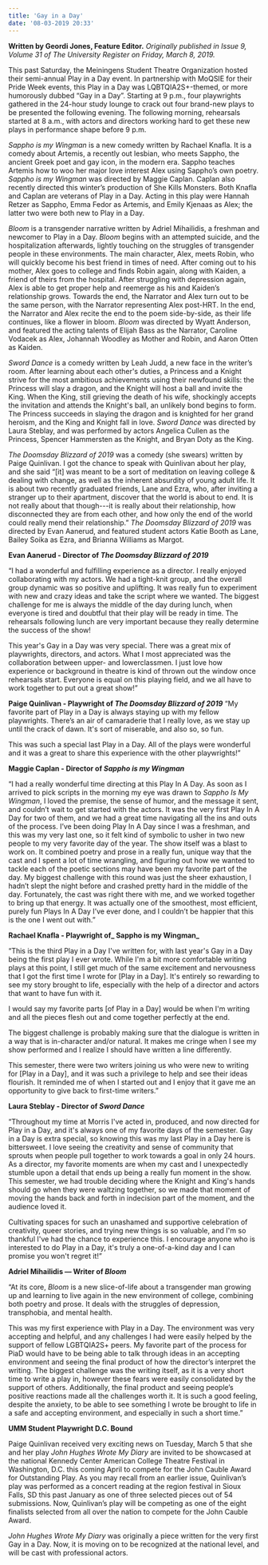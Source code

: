 ```yaml
---
title: 'Gay in a Day'
date: '08-03-2019 20:33'
---
```


**Written by Geordi Jones, Feature Editor.** _Originally published in Issue 9, Volume 31 of The University Register on Friday, March 8, 2019._

This past Saturday, the Meiningens Student Theatre Organization hosted their semi-annual Play in a Day event. In partnership with MoQSIE for their Pride Week events, this Play in a Day was LQBTQIA2S+-themed, or more humorously dubbed “Gay in a Day”. Starting at 9 p.m., four playwrights gathered in the 24-hour study lounge to crack out four brand-new plays to be presented the following evening. The following morning, rehearsals started at 8 a.m., with actors and directors working hard to get these new plays in performance shape before 9 p.m.

_Sappho is my Wingman_ is a new comedy written by Rachael Knafla. It is a comedy about Artemis, a recently out lesbian, who meets Sappho, the ancient Greek poet and gay icon, in the modern era. Sappho teaches Artemis how to woo her major love interest Alex using Sappho’s own poetry. _Sappho is my Wingman_ was directed by Maggie Caplan. Caplan also recently directed this winter’s production of She Kills Monsters. Both Knafla and Caplan are veterans of Play in a Day. Acting in this play were Hannah Retzer as Sappho, Emma Fedor as Artemis, and Emily Kjenaas as Alex; the latter two were both new to Play in a Day. 

_Bloom_ is a transgender narrative written by Adriel Mihailidis, a freshman and newcomer to Play in a Day. _Bloom_ begins with an attempted suicide, and the hospitalization afterwards, lightly touching on the struggles of transgender people in these environments. The main character, Alex, meets Robin, who will quickly become his best friend in times of need. After coming out to his mother, Alex goes to college and finds Robin again, along with Kaiden, a friend of theirs from the hospital. After struggling with depression again, Alex is able to get proper help and reemerge as his and Kaiden’s relationship grows. Towards the end, the Narrator and Alex turn out to be the same person, with the Narrator representing Alex post-HRT. In the end, the Narrator and Alex recite the end to the poem side-by-side, as their life continues, like a flower in bloom. _Bloom_ was directed by Wyatt Anderson, and featured the acting talents of Elijah Bass as the Narrator, Caroline Vodacek as Alex, Johannah Woodley as Mother and Robin, and Aaron Otten as Kaiden. 

_Sword Dance_ is a comedy written by Leah Judd, a new face in the writer’s room. After learning about each other's duties, a Princess and a Knight strive for the most ambitious achievements using their newfound skills: the Princess will slay a dragon, and the Knight will host a ball and invite the King. When the King, still grieving the death of his wife, shockingly accepts the invitation and attends the Knight's ball, an unlikely bond begins to form. The Princess succeeds in slaying the dragon and is knighted for her grand heroism, and the King and Knight fall in love. _Sword Dance_ was directed by Laura Steblay, and was performed by actors Angelica Cullen as the Princess, Spencer Hammersten as the Knight, and Bryan Doty as the King. 

_The Doomsday Blizzard of 2019_ was a comedy (she swears) written by Paige Quinlivan. I got the chance to speak with Quinlivan about her play, and she said “[it] was meant to be a sort of meditation on leaving college & dealing with change, as well as the inherent absurdity of young adult life. It is about two recently graduated friends, Lane and Ezra, who, after inviting a stranger up to their apartment, discover that the world is about to end. It is not really about that though---it is really about their relationship, how disconnected they are from each other, and how only the end of the world could really mend their relationship.” _The Doomsday Blizzard of 2019_ was directed by Evan Aanerud, and featured student actors Katie Booth as Lane, Bailey Soika as Ezra, and Brianna Williams as Margot.

**Evan Aanerud - Director of _The Doomsday Blizzard of 2019_**

“I had a wonderful and fulfilling experience as a director. I really enjoyed collaborating with my actors. We had a tight-knit group, and the overall group dynamic was so positive and uplifting. It was really fun to experiment with new and crazy ideas and take the script where we wanted. The biggest challenge for me is always the middle of the day during lunch, when everyone is tired and doubtful that their play will be ready in time. The rehearsals following lunch are very important because they really determine the success of the show!

This year's Gay in a Day was very special. There was a great mix of playwrights, directors, and actors. What I most appreciated was the collaboration between upper- and lowerclassmen. I just love how experience or background in theatre is kind of thrown out the window once rehearsals start. Everyone is equal on this playing field, and we all have to work together to put out a great show!”

**Paige Quinlivan - Playwright of _The Doomsday Blizzard of 2019_**
“My favorite part of Play in a Day is always staying up with my fellow playwrights. There’s an air of camaraderie that I really love, as we stay up until the crack of dawn. It's sort of miserable, and also so, so fun. 

This was such a special last Play in a Day. All of the plays were wonderful and it was a great to share this experience with the other playwrights!”

**Maggie Caplan - Director of _Sappho is my Wingman_**

“I had a really wonderful time directing at this Play In A Day. As soon as I arrived to pick scripts in the morning my eye was drawn to _Sappho Is My Wingman_, I loved the premise, the sense of humor, and the message it sent, and couldn’t wait to get started with the actors. It was the very first Play In A Day for two of them, and we had a great time navigating all the ins and outs of the process. I’ve been doing Play In A Day since I was a freshman, and this was my very last one, so it felt kind of symbolic to usher in two new people to my very favorite day of the year. The show itself was a blast to work on. It combined poetry and prose in a really fun, unique way that the cast and I spent a lot of time wrangling, and figuring out how we wanted to tackle each of the poetic sections may have been my favorite part of the day. My biggest challenge with this round was just the sheer exhaustion, I hadn’t slept the night before and crashed pretty hard in the middle of the day. Fortunately, the cast was right there with me, and we worked together to bring up that energy. It was actually one of the smoothest, most efficient, purely fun Plays In A Day I’ve ever done, and I couldn’t be happier that this is the one I went out with.” 

**Rachael Knafla - Playwright of_ Sappho is my Wingman_**

“This is the third Play in a Day I've written for, with last year's Gay in a Day being the first play I ever wrote. While I'm a bit more comfortable writing plays at this point, I still get much of the same excitement and nervousness that I got the first time I wrote for [Play in a Day]. It's entirely so rewarding to see my story brought to life, especially with the help of a director and actors that want to have fun with it. 

I would say my favorite parts [of Play in a Day] would be when I'm writing and all the pieces flesh out and come together perfectly at the end. 

The biggest challenge is probably making sure that the dialogue is written in a way that is in-character and/or natural. It makes me cringe when I see my show performed and I realize I should have written a line differently. 

This semester, there were two writers joining us who were new to writing for [Play in a Day], and it was such a privilege to help and see their ideas flourish. It reminded me of when I started out and I enjoy that it gave me an opportunity to give back to first-time writers.” 

**Laura Steblay - Director of _Sword Dance_**

“Throughout my time at Morris I've acted in, produced, and now directed for Play in a Day, and it's always one of my favorite days of the semester. Gay in a Day is extra special, so knowing this was my last Play in a Day here is bittersweet. I love seeing the creativity and sense of community that sprouts when people pull together to work towards a goal in only 24 hours. As a director, my favorite moments are when my cast and I unexpectedly stumble upon a detail that ends up being a really fun moment in the show. This semester, we had trouble deciding where the Knight and King's hands should go when they were waltzing together, so we made that moment of moving the hands back and forth in indecision part of the moment, and the audience loved it. 

Cultivating spaces for such an unashamed and supportive celebration of creativity, queer stories, and trying new things is so valuable, and I'm so thankful I've had the chance to experience this. I encourage anyone who is interested to do Play in a Day, it's truly a one-of-a-kind day and I can promise you won't regret it!”

**Adriel Mihailidis — Writer of _Bloom_**

“At its core, _Bloom_ is a new slice-of-life about a transgender man growing up and learning to live again in the new environment of college, combining both poetry and prose. It deals with the struggles of depression, transphobia, and mental health.

This was my first experience with Play in a Day. The environment was very accepting and helpful, and any challenges I had were easily helped by the support of fellow LGBTQIA2S+ peers. My favorite part of the process for PiaD would have to be being able to talk through ideas in an accepting environment and seeing the final product of how the director’s interpret the writing. The biggest challenge was the writing itself, as it is a very short time to write a play in, however these fears were easily consolidated by the support of others. Additionally, the final product and seeing people’s positive reactions made all the challenges worth it. It is such a good feeling, despite the anxiety, to be able to see something I wrote be brought to life in a safe and accepting environment, and especially in such a short time.”

**UMM Student Playwright D.C. Bound**

Paige Quinlivan received very exciting news on Tuesday, March 5 that she and her play _John Hughes Wrote My Diary_ are invited to be showcased at the national Kennedy Center American College Theatre Festival in Washington, D.C. this coming April to compete for the John Cauble Award for Outstanding Play. As you may recall from an earlier issue, Quinlivan’s play was performed as a concert reading at the region festival in Sioux Falls, SD this past January as one of three selected pieces out of 54 submissions. Now, Quinlivan’s play will be competing as one of the eight finalists selected from all over the nation to compete for the John Cauble Award.

_John Hughes Wrote My Diary_ was originally a piece written for the very first Gay in a Day. Now, it is moving on to be recognized at the national level, and will be cast with professional actors.

